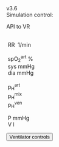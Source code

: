 <div class="w3-row">
<div class="w3-half">
<div class="w3-left w3-small">v3.6&nbsp;</div>
Simulation control: <!--bdl-fmi id="idfmi" mode="continuous" src="modelECMORespiratoryVR_ECMOSimNoRegVentilatorVC8.js" fminame="modelECMORespiratoryVR_ECMOSimNoRegVentilatorVC8" tolerance="0.0001" starttime="0" fstepsize="0.2" fpslimit="5" guid="{df14b810-b76e-4be8-bc34-be8fcb02ed2e}" valuereferences="637537985,905970425,905969984,905970853,905970388,905969947,905970816,16777229,16777230,16777583,16777584,16777585,16777223,100663306,16777224,16777225,905970386,637538038,637537985" valuelabels="lungs.volume,Veins.chemicalSolution.bloodGases.sO2,Arteries.chemicalSolution.bloodGases.sO2,Tissue.chemicalSolution.bloodGases.sO2,Veins.chemicalSolution.bloodGases.pH,Arteries.chemicalSolution.bloodGases.pH,Tissue.chemicalSolution.bloodGases.pH,RR,TV,ventilatorSCMV.Iratio,ventilatorSCMV.Eratio,ventilatorSCMV.pause,AirO2,AirN2,AirCO2,AirH2O,Veins.chemicalSolution.bloodGases.pCO2,expiration.q_in.p,lungs.volume" inputs="idrate,16777229,1,60,t;idtv,16777230,1,1000000,t;idiratio,16777583,1,1,t;ideratio,16777584,1,1,t;idpause,16777585,1,100,0,t;ido2,16777223,1,100,t;idco2,16777224,1,100,t;idh2o,16777225,1,100,t;idshunts,16777226,1,100,t;iddeadspace,16777231,1,1000000,t;idexp,16777587,1,1000000,t" inputlabels="RR,TV,ventilatorSCMV.Iratio,ventilatorSCMV.Eratio,ventilatorSCMV.pause,AirO2,AirCO2,AirH2O,Shunts,DV,expirationConductance.k"></bdl-fmi-->
<bdl-fmi id="idfmi" mode="continuous" src="modelECMORespiratoryVR_BloodGasesTransport_BloodyMary.js" fminame="modelECMORespiratoryVR_BloodGasesTransport_BloodyMary" tolerance="0.000001" starttime="0" fstepsize="0.2" fpslimit="5" guid="{a838e000-bd6f-47da-a2ad-19d11c90b296}" valuereferences="637540285,905975957,369104075,905975679,905975954,905974984,905975678,16777507,16777505,16777538,16777539,16777540,16777311,100663310,16777312,16777313,905975956,335544320,905973120,905973121,637540237,637540285" valuelabels="lungVentilatorSCMVAndRespiratoryCenter.lungs.volume,venous.sO2,arterial.sO2,tissueUnit[1].sO2,venous.pH,arterial.pH,tissueUnit[1].pH,lungVentilatorSCMVAndRespiratoryCenter.RR,lungVentilatorSCMVAndRespiratoryCenter.TV,lungVentilatorSCMVAndRespiratoryCenter.ventilatorSCMV.Iratio,lungVentilatorSCMVAndRespiratoryCenter.ventilatorSCMV.Eratio,lungVentilatorSCMVAndRespiratoryCenter.ventilatorSCMV.pause,AirO2,AirN2,AirCO2,AirH2O,venous.pCO2,plethy,bloodHemodynamics.arterialPressure.systolic,bloodHemodynamics.arterialPressure.diastolic,lungVentilatorSCMVAndRespiratoryCenter.expiration.q_in.p,lungVentilatorSCMVAndRespiratoryCenter.lungs.volume" inputs="idrate,16777223,1,60,f;idtv,16777505,1,1000000,t;idiratio,16777538,1,1,t;ideratio,16777539,1,1,t;idpause,16777540,1,100,t;ido2,16777311,1,100,t;idco2,16777312,1,100,t;idh2o,16777313,1,100,t;idshunts,16777227,1,100,t;iddeadspace,16777225,1,1000000,t" inputlabels="RR,lungVentilatorSCMVAndRespiratoryCenter.TV,lungVentilatorSCMVAndRespiratoryCenter.ventilatorSCMV.Iratio,lungVentilatorSCMVAndRespiratoryCenter.ventilatorSCMV.Eratio,lungVentilatorSCMVAndRespiratoryCenter.ventilatorSCMV.pause,AirO2,AirCO2,AirH2O,cShuntFrac,DV"></bdl-fmi>

</div>
<div class="w3-half">

API to VR
<bdl-remote-value remoteurl="http://127.0.0.1:5000/vrapi" interval="2000" id="vrapi" inputs="volume;sO2"></bdl-remote-value>


</div>
</div>

<div class="w3-black w3-sans-serif w3-card" style="max-width:1366px">
<div class="w3-row">
</div><div class="w3-row">
<div class="w3-threequarter">
&nbsp;<bdl-chartjs-time width="750" height="150" fromid="idfmi" labels="lungs volume"  refindex="0" refvalues="1" minichart="true" colorindex=5 initialdata="0,0.01;0.0023,0.0023"></bdl-chartjs-time>
</div>
<div class="w3-quarter">
<div class="w3-card w3-text-aqua w3-large" style="white-space:nowrap">
&nbsp;RR&nbsp;<b class="w3-xxxlarge"><bdl-value fromid="idfmi" refindex="7" convertor="60,1"></bdl-value></b>&nbsp;<span class="w3-small">1/min</span>
</div>
</div>
</div><div class="w3-row">
<div class="w3-threequarter">
<div class="w3-row">
&nbsp;<bdl-chartjs-time width="750" height="60" fromid="idfmi" labels="sO2 arteries" refindex="17" refvalues="1" throttle="1000" colorindex="4" minichart="true" maxdata="128" initialdata="0,0.01;0.98,0.98"></bdl-chartjs-time>

</div>
</div>
<div class="w3-quarter">
<div class="w3-card" style="white-space:nowrap">
<div class="w3-text-yellow w3-large">
&nbsp;spO<sub>2</sub><sup>art</sup><b class="w3-xxxlarge"><bdl-value fromid="idfmi" refindex="2" convertor="100,1"></bdl-value></b>&nbsp;<span class="w3-small">%</span><br/></div>

<div class="w3-text-aqua w3-large">
&nbsp;sys<b class=""><bdl-value fromid="idfmi" refindex="18" convertor="1,133.322"></bdl-value></b>&nbsp;<span class="w3-small">mmHg</span>
</div>
<div class="w3-text-purple w3-large">
&nbsp;dia<b class=""><bdl-value fromid="idfmi" refindex="19" convertor="1,133.322"></bdl-value></b>&nbsp;<span class="w3-small">mmHg</span>
</div>
</div>

</div>
<div class="w3-threequarter">
&nbsp;<bdl-chartjs-time width="750" height="60" fromid="idfmi" labels="pH veins,pH arteries,pH mixed" refindex="4" refvalues="3" throttle="10000"  colorindex="0" maxdata="4096" minichart="true" initialdata="0,0.01;7.4,7.4;7.4,7.4;7.4,7.4"></bdl-chartjs-time>

</div>
<div class="w3-quarter">
<div class="w3-card w3-large" style="white-space:nowrap">

<div class="w3-text-red">
&nbsp;p<sub>H</sub><sup>art</sup><b class="w3-xxxlarge"><bdl-value fromid="idfmi" refindex="5"></bdl-value></b>
</div>
<div class="w3-text-green">
&nbsp;p<sub>H</sub><sup>mix</sup><b class=""><bdl-value fromid="idfmi" refindex="6"></bdl-value></b>
</div>
<div class="w3-text-blue">
&nbsp;p<sub>H</sub><sup>ven</sup><b class=""><bdl-value fromid="idfmi" refindex="4"></bdl-value></b>
</div>
</div>
</div>
<div class="w3-row">
<div class="w3-quarter">
<bdl-sachart fromid="idfmi" refindex="4,16" convertors="1,1,0;1,133.322" width="300" height="250" minichart="true" class="w3-left"></bdl-sachart>
</div>

<div class="w3-quarter">
<div style="max-width:200px;margin-left:50px">
<bdl-animate-adobe src="Plice.js" width="150" height="150" name="Plice" fromid="idfmi" responsive="true"></bdl-animate-adobe>
<bdl-bind2a findex="0" aname="PliceAnimace_anim" amin="0" amax="30" fmin="0.0023" fmax="0.0033"></bdl-bind2a>
</div>
</div>
<div class="w3-quarter">

<bdl-chartjs-xy fromid="idfmi" labelx="pressure" labely="volume" labels="pV1,pV2,pV3" refindex="20" refvalues="2" width="250" height="250" convertors="1,133.322;1000,1" maxdata="32"></bdl-chartjs-xy>

</div>
<div class="w3-rest w3-text-blue">
&nbsp;P<b class="w3-xxxlarge"><bdl-value fromid="idfmi" refindex="20" convertor="1,133.322"></bdl-value></b>&nbsp;<span class="w3-small">mmHg</span><br/>
&nbsp;V<b class="w3-xxxlarge"><bdl-value fromid="idfmi" refindex="21" convertor="1000,1"></bdl-value></b>&nbsp;<span class="w3-small">l</span>
</div>
</div>

</div>
</div>

<button class="w3-button w3-blue" onclick="document.getElementById('vcontrols').style.display='block'">Ventilator controls</button>

<div style="display:none" id="vcontrols" class="w3-card">
<button class="w3-button w3-red" onclick="document.getElementById('vcontrols').style.display='none'">X</button>

Data to be sent to VR: 
volume:<bdl-range id="volume" title="Lung volume (m3)" min="0.0001" max="0.01" default="0.002" step="0.000001" fromid="idfmi" refindex="0"></bdl-range>
sO2:<bdl-range id="sO2" min="0" max="1" default="0" step="0.01" title="so2"  fromid="idfmi" refindex="2"></bdl-range>

Patient state: <br/>
<bdl-buttonparams title="Normal" ids="idshunts,iddeadspace" values="2,150" fromid="vrapi" thresholdvalue="0" refindex="5" ></bdl-buttonparams> 
<bdl-buttonparams title="Moderate respiration failure" ids="idshunts,iddeadspace" values="38,400" fromid="vrapi" refindex="5" thresholdvalue="1"></bdl-buttonparams> 
<bdl-buttonparams title="Severe failure" ids="idshunts,iddeadspace" values="58,450" fromid="vrapi" refindex="5" thresholdvalue="2"></bdl-buttonparams><br/>
<bdl-range id="patientstate" title="patient state" min="0" max="3" step="1" default="1" fromid="vrapi" refindex="5"></bdl-range>

Ventilated gas: <!--bdl-buttonparams title="Normal" ids="ido2,idco2,idh2o" values="21,0.03,6"></bdl-buttonparams>
<bdl-buttonparams title="O2 40%" ids="ido2,idco2,idh2o" values="40,0.03,6"></bdl-buttonparams>
<bdl-buttonparams title="O2 60%" ids="ido2,idco2,idh2o" values="60,0.03,6"></bdl-buttonparams-->
<bdl-range id="ido2" title="O2 %" min="5" max="93" default="21" fromid="vrapi" refindex="4"></bdl-range><br/>
<bdl-range id="iddeadspace" title="dead space" min="100" max="4500" default="400"></bdl-range>
<bdl-range id="idshunts" title="L-V shunts %" min="5" max="95" default="38"></bdl-range>
<bdl-range id="idco2" title="CO2 %" min="0" max="10" default="0.03" step="0.01"></bdl-range>
<bdl-range id="idh2o" title="H2O %" min="0" max="10" default="6" step="0.1"></bdl-range>

Mechanical ventilator setting:<br/>
<bdl-range id="idrate" title="Breathing rate (1/min)" min="1" max="60" default="17" step="1" fromid="vrapi" refindex="3"></bdl-range><br/>
<!--bdl-range id="idmuscle" title="Breathing force (%)" min="10" max="400" default="100" step="1" fromid="vrapi" refindex="0"></bdl-range-->
<bdl-range id="idtv" title="Vt - tidal volume (ml)" min="200" max="1000" default="500" step="1" fromid="vrapi" refindex="2"></bdl-range><br/>
<div class="w3-hide">
<bdl-range id="idiratio" min="1" max="4" default="1" step="1"fromid="vrapi" refindex="1"></bdl-range>
<bdl-range id="ideratio" min="1" max="9" default="4" step="1" fromid="vrapi" refindex="0"></bdl-range>
</div>
Set I:E ratio 
<bdl-buttonparams title="1:1" ids="idiratio,ideratio" values="1,1"></bdl-buttonparams>
<bdl-buttonparams title="1:2" ids="idiratio,ideratio" values="1,2"></bdl-buttonparams>
<bdl-buttonparams title="2:1" ids="idiratio,ideratio" values="2,1"></bdl-buttonparams>
<bdl-buttonparams title="3:2" ids="idiratio,ideratio" values="3,2"></bdl-buttonparams></br>
<bdl-range id="idpause" title="pause (%)" min="0" max="70" default="0" step="1" fromid="vrapi" refindex="6"></bdl-range>

<bdl-range id="idexp" title="expiration conductance" min="1" max="100" default="2"></bdl-range>


<!--bdl-chartjs-time width="150" height="90" fromid="idfmi" labels="RR" initialdata="0" refindex="7" refvalues="1" throttle="1000"></bdl-chartjs-time>
<bdl-chartjs-time width="150" height="90" fromid="idfmi" labels="Vt" initialdata="" refindex="8" refvalues="1" throttle="1000"></bdl-chartjs-time>
<bdl-chartjs-time width="150" height="90" fromid="idfmi" labels="I,E ratio" initialdata="" refindex="9" refvalues="2" throttle="1000"></bdl-chartjs-time>
<bdl-chartjs-time width="150" height="90" fromid="idfmi" labels="pause %" initialdata="" refindex="11" refvalues="1" throttle="1000"></bdl-chartjs-time>
<bdl-chartjs-time width="150" height="90" fromid="idfmi" labels="O2 %" initialdata="" refindex="12" refvalues="1" convertors="100,1" throttle="1000"></bdl-chartjs-time-->

</div>